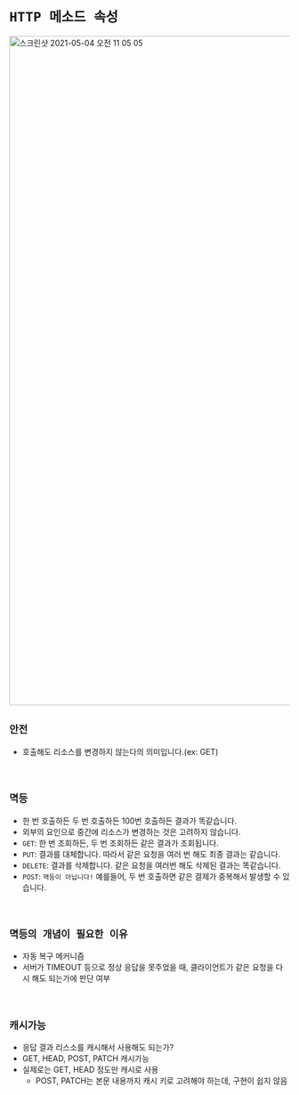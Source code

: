 # `HTTP 메소드 속성`

<img width="1203" alt="스크린샷 2021-05-04 오전 11 05 05" src="https://user-images.githubusercontent.com/45676906/116953577-9816cd80-acc8-11eb-8fb8-53ab3033291d.png">

<br>

## `안전`

- 호출해도 리소스를 변경하지 않는다의 의미입니다.(ex: GET)

<br>

## `멱등`

- 한 번 호출하든 두 번 호출하든 100번 호출하든 결과가 똑같습니다.
- 외부의 요인으로 중간에 리소스가 변경하는 것은 고려하지 않습니다.   
- `GET`: 한 번 조회하든, 두 번 조회하든 같은 결과가 조회됩니다. 
- `PUT`: 결과를 대체합니다. 따라서 같은 요청을 여러 번 해도 최종 결과는 같습니다. 
- `DELETE`: 결과를 삭제합니다. 같은 요청을 여러번 해도 삭제된 결과는 똑같습니다. 
- `POST`: `멱등이 아닙니다!` 예를들어, 두 번 호출하면 같은 결제가 중복해서 발생할 수 있습니다.

<br>

## `멱등의 개념이 필요한 이유`

- 자동 복구 메커니즘
- 서버가 TIMEOUT 등으로 정상 응답을 못주었을 때, 클라이언트가 같은 요청을 다시 해도 되는가에 판단 여부

<br>

## `캐시가능`

- 응답 결과 리스소를 캐시해서 사용해도 되는가?
- GET, HEAD, POST, PATCH 캐시가능
- 실제로는 GET, HEAD 정도만 캐시로 사용
    - POST, PATCH는 본문 내용까지 캐시 키로 고려해야 하는데, 구현이 쉽지 않음
    
